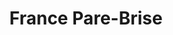 ---
title: "France Pare-Brise"
url: /verneuil-sur-avre/france-pare-brise/
shop: réparation de voitures
---